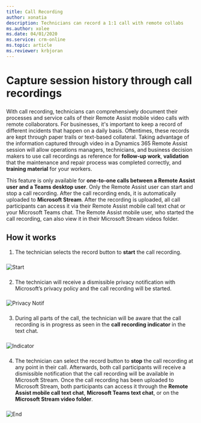 ```yaml
---
title: Call Recording
author: xonatia
description: Technicians can record a 1:1 call with remote collabs
ms.author: xolee
ms.date: 04/01/2020
ms.service: crm-online
ms.topic: article
ms.reviewer: krbjoran
---
```

# Capture session history through call recordings 

###
With call recording, technicians can comprehensively document their processes and service calls of their Remote Assist mobile video calls with remote collaborators. For businesses, it's important to keep a record of different incidents that happen on a daily basis. Oftentimes, these records are kept through paper trails or text-based collateral. Taking advantage of the information captured through video in a Dynamics 365 Remote Assist session will allow operations managers, technicians, and business decision makers to use call recordings as reference for **follow-up work**, **validation** that the maintenance and repair process was completed correctly, and **training material** for your workers.

This feature is only available for **one-to-one calls between a Remote Assist user and a Teams desktop user**. Only the Remote Assist user can start and stop a call recording. After the call recording ends, it is automatically uploaded to **Microsoft Stream**. After the recording is uploaded, all call participants can access it via their Remote Assist mobile call text chat or your Microsoft Teams chat. The Remote Assist mobile user, who started the call recording, can also view it in their Microsoft Stream videos folder.

## How it works
1.	The technician selects the record button to **start** the call recording. 
###
![Start](./media/rec_1.PNG "Start Recording")
###
2.	The technician will receive a dismissible privacy notification with Microsoft’s privacy policy and the call recording will be started. 
###
![Privacy Notif](./media/recorder_2.png "Privacy Notif")
###
3. During all parts of the call, the technician will be aware that the call recording is in progress as seen in the **call recording indicator** in the text chat. 
###
![Indicator](./media/textchatrecorder.PNG "Indicator")
###
4.	The technician can select the record button to **stop** the call recording at any point in their call. Afterwards, both call participants will receive a dismissible notification that the call recording will be available in Microsoft Stream. Once the call recording has been uploaded to Microsoft Stream, both participants can access it through the **Remote Assist mobile call text chat**, **Microsoft Teams text chat**, or on the **Microsoft Stream video folder**. 
###
![End](./media/recorder_4.png "End Recording")
###
